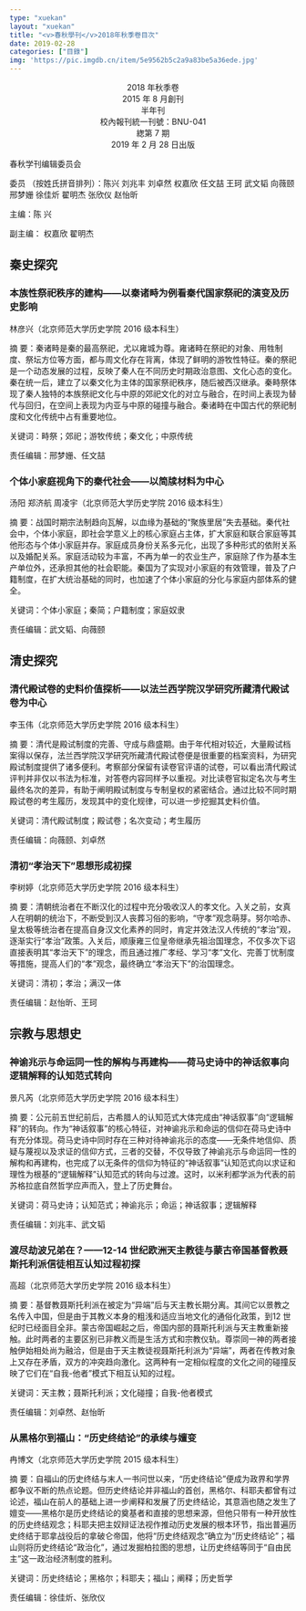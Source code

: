```yaml
---
type: "xuekan"
layout: "xuekan"
title: "<v>春秋學刊</v>2018年秋季卷目次"
date: 2019-02-28
categories: ["目錄"]
img: 'https://pic.imgdb.cn/item/5e9562b5c2a9a83be5a36ede.jpg'
---
```


<center>2018 年秋季卷</center>
<center>2015 年 8 月創刊</center>
<center>半年刊</center>
<center>校內報刊統一刊號：BNU-041</center>
<center>緫第  7 期</center>
<center>2019 年 2 月 28 日出版</center>

<v>春秋学刊</v>编辑委员会

委员 （按姓氏拼音排列）：陈兴 刘兆丰 刘卓然 权嘉欣 任文喆 王珂 武文韬 向薇颐 邢梦姗 徐佳炘 翟明杰 张欣仪 赵怡昕

主编：陈 兴

副主编： 权嘉欣 翟明杰

## 秦史探究

### 本族性祭祀秩序的建构——以秦诸畤为例看秦代国家祭祀的演变及历史影响

林彦兴（北京师范大学历史学院 2016 级本科生）

摘 要：秦诸畤是秦的最高祭祀，尤以雍城为尊。雍诸畤在祭祀的对象、用牲制度、祭坛方位等方面，都与周文化存在背离，体现了鲜明的游牧性特征。秦的祭祀是一个动态发展的过程，反映了秦人在不同历史时期政治意图、文化心态的变化。秦在统一后，建立了以秦文化为主体的国家祭祀秩序，随后被西汉继承。秦畤祭体现了秦人独特的本族祭祀文化与中原的郊祀文化的对立与融合，在时间上表现为替代与回归，在空间上表现为内亚与中原的碰撞与融合。秦诸畤在中国古代的祭祀制度和文化传统中占有重要地位。

关键词：畤祭；郊祀；游牧传统；秦文化；中原传统

责任编辑：邢梦姗、任文喆

### 个体小家庭视角下的秦代社会——以简牍材料为中心

汤阳 郑济航 周凌宇（北京师范大学历史学院 2016 级本科生）

摘 要：战国时期宗法制趋向瓦解，以血缘为基础的“聚族里居”失去基础。秦代社会中，个体小家庭，即社会学意义上的核心家庭占主体，扩大家庭和联合家庭等其他形态与个体小家庭并存。家庭成员身份关系多元化，出现了多种形式的依附关系以及婚配关系。家庭活动较为丰富，不再为单一的农业生产，家庭除了作为基本生产单位外，还承担其他的社会职能。秦国为了实现对小家庭的有效管理，普及了户籍制度，在扩大统治基础的同时，也加速了个体小家庭的分化与家庭内部体系的健全。

关键词：个体小家庭；秦简；户籍制度；家庭奴隶

责任编辑：武文韬、向薇颐

## 清史探究

### 清代殿试卷的史料价值探析——以法兰西学院汉学研究所藏清代殿试卷为中心

李玉伟（北京师范大学历史学院 2016 级本科生）

摘 要：清代是殿试制度的完善、守成与鼎盛期。由于年代相对较近，大量殿试档案得以保存，法兰西学院汉学研究所藏清代殿试卷便是很重要的档案资料，为研究殿试制度提供了诸多便利。考察部分保留有读卷官评语的试卷，可以看出清代殿试评判并非仅以书法为标准，对答卷内容同样予以重视。对比读卷官拟定名次与考生最终名次的差异，有助于阐明殿试制度与专制皇权的紧密结合。通过比较不同时期殿试卷的考生履历，发现其中的变化规律，可以进一步挖掘其史料价值。

关键词：清代殿试制度；殿试卷；名次变动；考生履历

责任编辑：向薇颐、刘卓然

### 清初“孝治天下”思想形成初探

李树婷（北京师范大学历史学院 2016 级本科生）

摘 要：清朝统治者在不断汉化的过程中充分吸收汉人的孝文化。入关之前，女真人在明朝的统治下，不断受到汉人丧葬习俗的影响，“守孝”观念萌芽。努尔哈赤、皇太极等统治者在提高自身汉文化素养的同时，肯定并效法汉人传统的“孝治”观，逐渐实行“孝治”政策。入关后，顺康雍三位皇帝继承先祖治国理念，不仅多次下诏直接表明其“孝治天下”的理念，而且通过推广<v>孝经</v>、学习“孝”文化、完善丁忧制度等措施，提高人们的“孝”观念，最终确立“孝治天下”的治国理念。

关键词：清初；孝治；满汉一体

责任编辑：赵怡昕、王珂

## 宗教与思想史

### 神谕兆示与命运同一性的解构与再建构——<v>荷马史诗</v>中的神话叙事向逻辑解释的认知范式转向

景凡芮（北京师范大学历史学院 2016 级本科生）

摘 要：公元前五世纪前后，古希腊人的认知范式大体完成由“神话叙事”向“逻辑解释”的转向。作为“神话叙事”的核心特征，对神谕兆示和命运的信仰在<v>荷马史诗</v>中有充分体现。<v>荷马史诗</v>中同时存在三种对待神谕兆示的态度——无条件地信仰、质疑与蔑视以及求证的信仰方式，三者的交替，不仅导致了神谕兆示与命运同一性的解构和再建构，也完成了以无条件的信仰为特征的“神话叙事”认知范式向以求证和理性为根基的“逻辑解释”认知范式的转向与过渡。这时，以米利都学派为代表的前苏格拉底自然哲学应声而入，登上了历史舞台。

关键词：<v>荷马史诗</v>；认知范式；神谕兆示；命运；神话叙事；逻辑解释

责任编辑：刘兆丰、武文韬

### 渡尽劫波兄弟在？——12-14 世纪欧洲天主教徒与蒙古帝国基督教聂斯托利派信徒相互认知过程初探

高超（北京师范大学历史学院 2016 级本科生）

摘 要：基督教聂斯托利派在被定为“异端”后与天主教长期分离。其间它以景教之名传入中国，但是由于其教义本身的粗浅和适应当地文化的通俗化政策，到12 世纪时已经面目全非。蒙古帝国崛起之后，帝国内部的聂斯托利派与天主教重新接触。此时两者的主要区别已非教义而是生活方式和宗教仪轨。尊崇同一神的两者接触伊始相处尚为融洽，但是由于天主教徒视聂斯托利派为“异端”，两者在传教对象上又存在矛盾，双方的冲突趋向激化。这两种有一定相似程度的文化之间的碰撞反映了它们在“自我-他者”模式下相互认知的过程。

关键词：天主教；聂斯托利派；文化碰撞；自我-他者模式

责任编辑：刘卓然、赵怡昕

### 从黑格尔到福山：“历史终结论”的承续与嬗变

冉博文（北京师范大学历史学院 2015 级本科生）

摘 要：自福山的<v>历史终结与末人</v>一书问世以来，“历史终结论”便成为政界和学界都争议不断的热点论题。但历史终结论并非福山的首创，黑格尔、科耶夫都曾有过论述，福山在前人的基础上进一步阐释和发展了历史终结论，其意涵也随之发生了嬗变——黑格尔是历史终结论的奠基者和直接的思想来源，但他只带有一种开放性的历史终结观念；科耶夫把主奴辩证法视作推动历史发展的根本环节，指出普遍历史终结于耶拿战役后的拿破仑帝国，他将“历史终结观念”确立为“历史终结论”；福山则将历史终结论“政治化”，通过发掘柏拉图的思想，让历史终结等同于“自由民主”这一政治经济制度的胜利。

关键词：历史终结论；黑格尔；科耶夫；福山；阐释；历史哲学

责任编辑：徐佳炘、张欣仪
